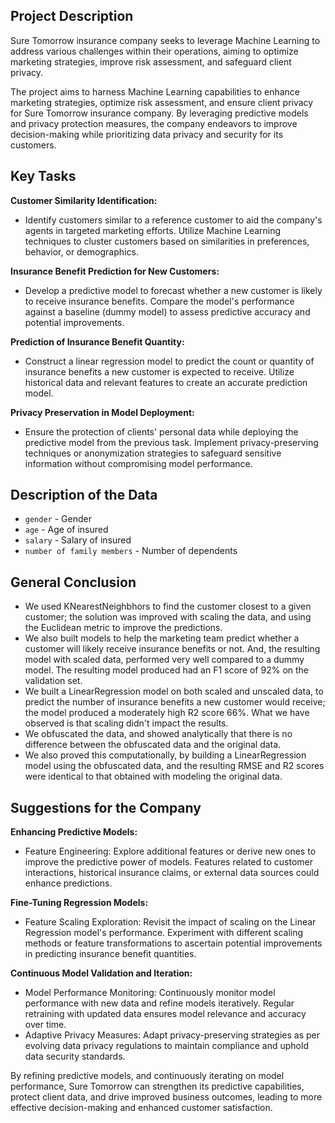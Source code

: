 ## Project Description

Sure Tomorrow insurance company seeks to leverage Machine Learning to address various challenges within their operations, aiming to optimize marketing strategies, improve risk assessment, and safeguard client privacy.

The project aims to harness Machine Learning capabilities to enhance marketing strategies, optimize risk assessment, and ensure client privacy for Sure Tomorrow insurance company. By leveraging predictive models and privacy protection measures, the company endeavors to improve decision-making while prioritizing data privacy and security for its customers.

## Key Tasks

**Customer Similarity Identification:**
- Identify customers similar to a reference customer to aid the company's agents in targeted marketing efforts. Utilize Machine Learning techniques to cluster customers based on similarities in preferences, behavior, or demographics.

**Insurance Benefit Prediction for New Customers:**
- Develop a predictive model to forecast whether a new customer is likely to receive insurance benefits. Compare the model's performance against a baseline (dummy model) to assess predictive accuracy and potential improvements.

**Prediction of Insurance Benefit Quantity:**
- Construct a linear regression model to predict the count or quantity of insurance benefits a new customer is expected to receive. Utilize historical data and relevant features to create an accurate prediction model.

**Privacy Preservation in Model Deployment:**
- Ensure the protection of clients' personal data while deploying the predictive model from the previous task. Implement privacy-preserving techniques or anonymization strategies to safeguard sensitive information without compromising model performance.

## Description of the Data

- `gender` - Gender
- `age` - Age of insured
- `salary` - Salary of insured
- `number of family members` - Number of dependents

## General Conclusion

- We used KNearestNeighbhors to find the customer closest to a given customer; the solution was improved with scaling the data, and using the Euclidean metric to improve the predictions.
- We also built models to help the marketing team predict whether a customer will likely receive insurance benefits or not. And, the resulting model with scaled data, performed very well compared to a dummy model. The resulting model produced had an F1 score of 92% on the validation set.
- We built a LinearRegression model on both scaled and unscaled data, to predict the number of insurance benefits a new customer would receive; the model produced a moderately high R2 score 66%. What we have observed is that scaling didn't impact the results.
- We obfuscated the data, and showed analytically that there is no difference between the obfuscated data and the original data.
- We also proved this computationally, by building a LinearRegression model using the obfuscated data, and the resulting RMSE and R2 scores were identical to that obtained with modeling the original data.

## Suggestions for the Company

**Enhancing Predictive Models:**
- Feature Engineering: Explore additional features or derive new ones to improve the predictive power of models. Features related to customer interactions, historical insurance claims, or external data sources could enhance predictions.

**Fine-Tuning Regression Models:**
- Feature Scaling Exploration: Revisit the impact of scaling on the Linear Regression model's performance. Experiment with different scaling methods or feature transformations to ascertain potential improvements in predicting insurance benefit quantities.

**Continuous Model Validation and Iteration:**
- Model Performance Monitoring: Continuously monitor model performance with new data and refine models iteratively. Regular retraining with updated data ensures model relevance and accuracy over time.
- Adaptive Privacy Measures: Adapt privacy-preserving strategies as per evolving data privacy regulations to maintain compliance and uphold data security standards.

By refining predictive models, and continuously iterating on model performance, Sure Tomorrow can strengthen its predictive capabilities, protect client data, and drive improved business outcomes, leading to more effective decision-making and enhanced customer satisfaction.

